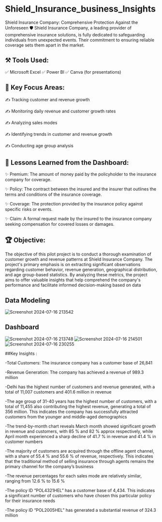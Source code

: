 # Shield_Insurance_business_Insights

Shield Insurance Company: Comprehensive Protection Against the Unforeseen 🛡️
Shield Insurance Company, a leading provider of comprehensive insurance solutions, is fully dedicated to safeguarding individuals from unexpected events. Their commitment to ensuring reliable coverage sets them apart in the market.

## ⚒️ Tools Used:
✅ Microsoft Excel
✅ Power BI
✅ Canva (for presentations)

## 🎯 Key Focus Areas:

✍ Tracking customer and revenue growth

✍ Monitoring daily revenue and customer growth rates

✍ Analyzing sales modes

✍ Identifying trends in customer and revenue growth

✍ Conducting age group analysis

## 🌟 Lessons Learned from the Dashboard:

✨ Premium: The amount of money paid by the policyholder to the insurance company for coverage.

✨ Policy: The contract between the insured and the insurer that outlines the terms and conditions of the insurance coverage.

✨ Coverage: The protection provided by the insurance policy against specific risks or events.

✨ Claim: A formal request made by the insured to the insurance company seeking compensation for covered losses or damages.

## 🏆 Objective:
The objective of this pilot project is to conduct a thorough examination of customer growth and revenue patterns at Shield Insurance Company. The project's primary emphasis is on extracting significant observations regarding customer behavior, revenue generation, geographical distribution, and age group-based statistics. By analyzing these metrics, the project aims to offer valuable insights that help comprehend the company's performance and facilitate informed decision-making based on data

## Data Modeling 

![Screenshot 2024-07-16 213542](https://github.com/user-attachments/assets/34245122-d130-4b09-be68-3a1b87310b35)

## Dashboard


![Screenshot 2024-07-16 213748](https://github.com/user-attachments/assets/2008079f-0b51-4dd4-a854-d003831d5e6f)
![Screenshot 2024-07-16 214501](https://github.com/user-attachments/assets/79fed1b3-6101-4103-9c89-af79cb3bb249)
![Screenshot 2024-07-16 230255](https://github.com/user-attachments/assets/eb3ee056-9da0-4ed8-acaf-a4cd238ae297)



##Key Insights :

-Total Customers: The insurance company has a customer base of 26,841

-Revenue Generation: The company has achieved a revenue of 989.3 million

-Delhi has the highest number of customers and revenue generated, with a total of 11,007 customers and 401.6 million in revenue

-The age group of 31-40 years has the highest number of customers, with a total of 11,455 also contributing the highest revenue, generating a total of 356 million. This indicates the company has successfully attracted customers from the younger and middle-aged demographics

-The trend-by-month chart reveals March month showed significant growth in revenue and customers, with 85 % and 82 % approx respectively, while April month experienced a sharp decline of 41.7 % in revenue and 41.4 % in customer numbers

-The majority of customers are acquired through the offline agent channel, with a share of 55.4 % and 55.6 % of revenue, respectively. This indicates that the traditional method of selling insurance through agents remains the primary channel for the company’s business

-The revenue percentages for each sales mode are relatively similar, ranging from 12.6 % to 15.6 %

-The policy ID “POL4321HEL” has a customer base of 4,434. This indicates a significant number of customers who have chosen this particular policy for their insurance needs

-The policy ID “POL2005HEL” has generated a substantial revenue of 324.3 million

